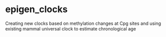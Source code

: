 # epigen_clocks

Creating new clocks based on methylation changes at Cpg sites and using existing mammal universal clock to estimate chronological age
